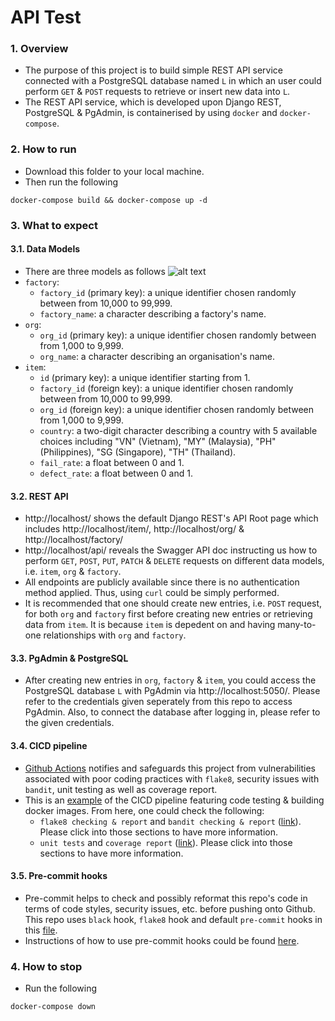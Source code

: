 # API Test

### 1. Overview
- The purpose of this project is to build simple REST API service connected with a PostgreSQL database named `L` in which an user could perform `GET` & `POST` requests to retrieve or insert new data into `L`.
- The REST API service, which is developed upon Django REST, PostgreSQL & PgAdmin, is containerised by using `docker` and `docker-compose`.


### 2. How to run
- Download this folder to your local machine.
- Then run the following
```
docker-compose build && docker-compose up -d
```

### 3. What to expect
#### 3.1. Data Models
- There are three models as follows
![alt text](https://github.com/dukele35/inspectorio-test/blob/main/images/data-model.jpg)
- `factory`:
    - `factory_id` (primary key): a unique identifier chosen randomly between from 10,000 to 99,999.
    - `factory_name`: a character describing a factory's name.
- `org`:
    - `org_id` (primary key): a unique identifier chosen randomly between from 1,000 to 9,999.
    - `org_name`: a character describing an organisation's name.
- `item`:
    - `id` (primary key): a unique identifier starting from 1.
    - `factory_id` (foreign key): a unique identifier chosen randomly between from 10,000 to 99,999.
    - `org_id` (foreign key): a unique identifier chosen randomly between from 1,000 to 9,999.
    - `country`: a two-digit character describing a country with 5 available choices including "VN" (Vietnam), "MY" (Malaysia), "PH" (Philippines), "SG (Singapore), "TH" (Thailand).
    - `fail_rate`: a float between 0 and 1.
    - `defect_rate`: a float between 0 and 1.
#### 3.2. REST API
- http://localhost/ shows the default Django REST's API Root page which includes http://localhost/item/, http://localhost/org/ & http://localhost/factory/
- http://localhost/api/ reveals the Swagger API doc instructing us how to perform `GET`, `POST`, `PUT`, `PATCH` & `DELETE` requests on different data models, i.e. `item`, `org` & `factory`.
- All endpoints are publicly available since there is no authentication method applied. Thus, using `curl` could be simply performed.
- It is recommended that one should create new entries, i.e. `POST` request, for both `org` and `factory` first before creating new entries or retrieving data from `item`. It is because `item` is depedent on and having many-to-one relationships with `org` and `factory`.
#### 3.3. PgAdmin & PostgreSQL
- After creating new entries in `org`, `factory` & `item`, you could access the PostgreSQL database `L` with PgAdmin via http://localhost:5050/. Please refer to the credentials given seperately from this repo to access PgAdmin. Also, to connect the database after logging in, please refer to the given credentials.
#### 3.4. CICD pipeline
- [Github Actions](https://github.com/dukele35/inspectorio-test/actions) notifies and safeguards this project from vulnerabilities associated with poor coding practices with `flake8`, security issues with `bandit`, unit testing as well as coverage report.
- This is an [example](https://github.com/dukele35/inspectorio-test/actions/runs/2942717582) of the CICD pipeline featuring code testing & building docker images. From here, one could check the following:
    - `flake8 checking & report` and `bandit checking & report` ([link](https://github.com/dukele35/inspectorio-test/runs/8057037825?check_suite_focus=true)). Please click into those sections to have more information.
    - `unit tests` and `coverage report` ([link](https://github.com/dukele35/inspectorio-test/runs/8057039403?check_suite_focus=true)). Please click into those sections to have more information.
#### 3.5. Pre-commit hooks
- Pre-commit helps to check and possibly reformat this repo's code in terms of code styles, security issues, etc. before pushing onto Github. This repo uses `black` hook, `flake8` hook and default `pre-commit` hooks in this [file](https://github.com/dukele35/inspectorio-test/blob/main/.pre-commit-config.yaml).
- Instructions of how to use pre-commit hooks could be found [here](https://pre-commit.com/).

### 4. How to stop
- Run the following
```
docker-compose down
```
